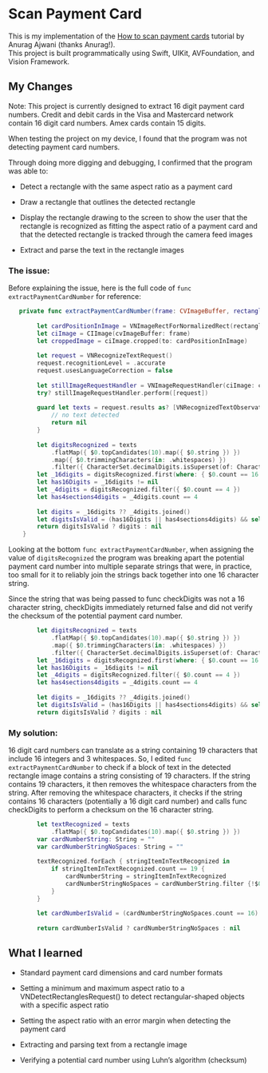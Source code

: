 # Scan Payment Card

This is my implementation of the [How to scan payment cards](https://anuragajwani.medium.com/how-to-scan-payment-cards-using-vision-framework-in-ios-9ab7394f7e94) tutorial by Anurag Ajwani (thanks Anurag!).  
This project is built programmatically using Swift, UIKit, AVFoundation, and Vision Framework.

## My Changes

Note: This project is currently designed to extract 16 digit payment card numbers. 
Credit and debit cards in the Visa and Mastercard network contain 16 digit card numbers. 
Amex cards contain 15 digits. 


When testing the project on my device, I found that the program was not detecting payment card numbers.

Through doing more digging and debugging, I confirmed that the program was able to:

- Detect a rectangle with the same aspect ratio as a payment card

- Draw a rectangle that outlines the detected rectangle

- Display the rectangle drawing to the screen to show the user that the rectangle is recognized as fitting the aspect ratio of a payment card and that the detected rectangle is tracked through the camera feed images 

- Extract and parse the text in the rectangle images


### The issue: 
Before explaining the issue, here is the full code of ```func extractPaymentCardNumber``` for reference:
```swift
   private func extractPaymentCardNumber(frame: CVImageBuffer, rectangle: VNRectangleObservation) -> String? {
        
        let cardPositionInImage = VNImageRectForNormalizedRect(rectangle.boundingBox, CVPixelBufferGetWidth(frame), CVPixelBufferGetHeight(frame))
        let ciImage = CIImage(cvImageBuffer: frame)
        let croppedImage = ciImage.cropped(to: cardPositionInImage)
        
        let request = VNRecognizeTextRequest()
        request.recognitionLevel = .accurate
        request.usesLanguageCorrection = false
        
        let stillImageRequestHandler = VNImageRequestHandler(ciImage: croppedImage, options: [:])
        try? stillImageRequestHandler.perform([request])
        
        guard let texts = request.results as? [VNRecognizedTextObservation], texts.count > 0 else {
            // no text detected
            return nil
        }
        
        let digitsRecognized = texts
            .flatMap({ $0.topCandidates(10).map({ $0.string }) })
            .map({ $0.trimmingCharacters(in: .whitespaces) })
            .filter({ CharacterSet.decimalDigits.isSuperset(of: CharacterSet(charactersIn: $0)) })
        let _16digits = digitsRecognized.first(where: { $0.count == 16 })
        let has16Digits = _16digits != nil
        let _4digits = digitsRecognized.filter({ $0.count == 4 })
        let has4sections4digits = _4digits.count == 4
        
        let digits = _16digits ?? _4digits.joined()
        let digitsIsValid = (has16Digits || has4sections4digits) && self.checkDigits(digits)
        return digitsIsValid ? digits : nil
    }
```

Looking at the bottom ```func extractPaymentCardNumber```, 
when assigning the value of ```digitsRecognized``` the program was breaking apart the potential payment card number into multiple separate strings that were, in practice, too small for it to reliably join the strings back together into one 16 character string. 


Since the string that was being passed to func checkDigits was not a 16 character string, checkDigits immediately returned false and did not verify the checksum of the potential payment card number.

```swift
        let digitsRecognized = texts
            .flatMap({ $0.topCandidates(10).map({ $0.string }) })
            .map({ $0.trimmingCharacters(in: .whitespaces) })
            .filter({ CharacterSet.decimalDigits.isSuperset(of: CharacterSet(charactersIn: $0)) })
        let _16digits = digitsRecognized.first(where: { $0.count == 16 })
        let has16Digits = _16digits != nil
        let _4digits = digitsRecognized.filter({ $0.count == 4 })
        let has4sections4digits = _4digits.count == 4
        
        let digits = _16digits ?? _4digits.joined()
        let digitsIsValid = (has16Digits || has4sections4digits) && self.checkDigits(digits)
        return digitsIsValid ? digits : nil
```


### My solution:
16 digit card numbers can translate as a string containing 19 characters that include 16 integers and 3 whitespaces. 
So, I edited ```func extractPaymentCardNumber``` to check if a block of text in the detected rectangle image contains a string consisting of 19 characters. 
If the string contains 19 characters, it then removes the whitespace characters from the string. 
After removing the whitespace characters, it checks if the string contains 16 characters (potentially a 16 digit card number) and calls func checkDigits to perform a checksum on the 16 character string. 

```swift
        let textRecognized = texts
            .flatMap({ $0.topCandidates(10).map({ $0.string }) })
        var cardNumberString: String = ""
        var cardNumberStringNoSpaces: String = ""
        
        textRecognized.forEach { stringItemInTextRecognized in
            if stringItemInTextRecognized.count == 19 {
                cardNumberString = stringItemInTextRecognized
                cardNumberStringNoSpaces = cardNumberString.filter {!$0.isWhitespace}
            }
        }
        
        let cardNumberIsValid = (cardNumberStringNoSpaces.count == 16) && self.checkDigits(cardNumberStringNoSpaces)
        
        return cardNumberIsValid ? cardNumberStringNoSpaces : nil
```


## What I learned

- Standard payment card dimensions and card number formats

- Setting a minimum and maximum aspect ratio to a VNDetectRectanglesRequest() to detect rectangular-shaped objects with a specific aspect ratio

- Setting the aspect ratio with an error margin when detecting the payment card

- Extracting and parsing text from a rectangle image 

- Verifying a potential card number using Luhn’s algorithm (checksum)





